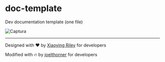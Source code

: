 # doc-template
Dev documentation template (one file)

![Captura](https://user-images.githubusercontent.com/16495000/159798543-a3fb393f-91c5-4098-b010-2c85feeda20a.PNG)

------------------
Designed with ❤️ by [Xiaoying Riley](https://github.com/xriley) for developers

Modified with 🔥 by [joelthorner](https://github.com/joelthorner) for developers
